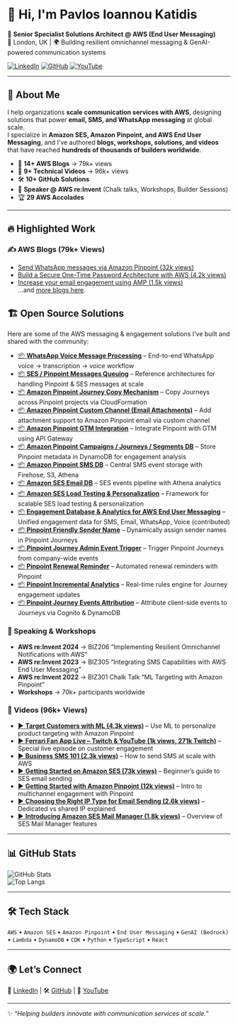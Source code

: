 # 👋 Hi, I'm Pavlos Ioannou Katidis

🚀 **Senior Specialist Solutions Architect @ AWS (End User Messaging)**  
📍 London, UK | 🌍 Building resilient omnichannel messaging & GenAI-powered communication systems  

[![LinkedIn](https://img.shields.io/badge/LinkedIn-Connect-blue?style=for-the-badge&logo=linkedin)](https://www.linkedin.com/in/pavlos-ioannou-katidis/) 
[![GitHub](https://img.shields.io/badge/GitHub-Follow-black?style=for-the-badge&logo=github)](https://github.com/Pioank) 
[![YouTube](https://img.shields.io/badge/YouTube-Watch-red?style=for-the-badge&logo=youtube)](https://www.youtube.com/results?search_query=amazon+ses+pinpoint+pavlos)

---

## 🌟 About Me

I help organizations **scale communication services with AWS**, designing solutions that power **email, SMS, and WhatsApp messaging** at global scale.  
I specialize in **Amazon SES, Amazon Pinpoint, and AWS End User Messaging**, and I’ve authored **blogs, workshops, solutions, and videos** that have reached **hundreds of thousands of builders worldwide**.  

- 📝 **14+ AWS Blogs** → 79k+ views  
- 🎥 **9+ Technical Videos** → 96k+ views  
- 🛠️ **10+ GitHub Solutions**  
- 🎤 **Speaker @ AWS re:Invent** (Chalk talks, Workshops, Builder Sessions)  
- 🏆 **29 AWS Accolades**  

---

## 🔥 Highlighted Work

### ✍️ AWS Blogs (79k+ Views)
- [Send WhatsApp messages via Amazon Pinpoint (32k views)](https://aws.amazon.com/blogs/messaging-and-targeting/send-whatsapp-messages-via-amazon-pinpoint/)  
- [Build a Secure One-Time Password Architecture with AWS (4.2k views)](https://aws.amazon.com/blogs/messaging-and-targeting/build-a-secure-one-time-password-architecture-with-aws/)  
- [Increase your email engagement using AMP (1.5k views)](https://aws.amazon.com/blogs/messaging-and-targeting/increase-your-email-engagement-using-amp/)  
…and [more blogs here](https://aws.amazon.com/blogs/messaging-and-targeting/author/pavlosik/).

## 🏗️ Open Source Solutions

Here are some of the AWS messaging & engagement solutions I’ve built and shared with the community:

- [📦 **WhatsApp Voice Message Processing**](https://github.com/Pioank/aws-eum-whatsapp-voice-to-voice-messaging) – End-to-end WhatsApp voice → transcription → voice workflow
- [📦 **SES / Pinpoint Messages Queuing**](https://github.com/Pioank/communication-developer-services-reference-architectures) – Reference architectures for handling Pinpoint & SES messages at scale
- [📦 **Amazon Pinpoint Journey Copy Mechanism**](https://github.com/Pioank/pinpoint-journey-copy-mechanism) – Copy Journeys across Pinpoint projects via CloudFormation
- [📦 **Amazon Pinpoint Custom Channel (Email Attachments)**](https://github.com/Pioank/pinpoint-custom-channel-email-attachments) – Add attachment support to Amazon Pinpoint email via custom channel
- [📦 **Amazon Pinpoint GTM Integration**](https://github.com/Pioank/pinpoint-gtm-connector) – Integrate Pinpoint with GTM using API Gateway
- [📦 **Amazon Pinpoint Campaigns / Journeys / Segments DB**](https://github.com/Pioank/pinpoint-resources-metadata-db) – Store Pinpoint metadata in DynamoDB for engagement analysis
- [📦 **Amazon Pinpoint SMS DB**](https://github.com/Pioank/aws-eum-sms-db) – Central SMS event storage with Firehose, S3, Athena
- [📦 **Amazon SES Email DB**](https://github.com/Pioank/ses-event-db) – SES events pipeline with Athena analytics
- [📦 **Amazon SES Load Testing & Personalization**](https://github.com/Pioank/load-testing-sample-amazon-ses) – Framework for scalable SES load testing & personalization
- [📦 **Engagement Database & Analytics for AWS End User Messaging**](https://github.com/Pioank/Engagement-Database-And-Analytics-Sample-For-End-User-Messaging-And-SES) – Unified engagement data for SMS, Email, WhatsApp, Voice (contributed)
- [📦 **Pinpoint Friendly Sender Name**](https://github.com/Pioank/pinpoint-friendly-sender-name) – Dynamically assign sender names in Pinpoint Journeys
- [📦 **Pinpoint Journey Admin Event Trigger**](https://github.com/Pioank/pinpoint-journeys-adminevent-trigger) – Trigger Pinpoint Journeys from company-wide events
- [📦 **Pinpoint Renewal Reminder**](https://github.com/Pioank/pinpoint-renewal-reminder) – Automated renewal reminders with Pinpoint
- [📦 **Pinpoint Incremental Analytics**](https://github.com/Pioank/pinpoint-incremental-analytics) – Real-time rules engine for Journey engagement updates
- [📦 **Pinpoint Journey Events Attribution**](https://github.com/Pioank/pinpoint-journey-events-attribution) – Attribute client-side events to Journeys via Cognito & DynamoDB

### 🎤 Speaking & Workshops
- **AWS re:Invent 2024** → BIZ206 “Implementing Resilient Omnichannel Notifications with AWS”  
- **AWS re:Invent 2023** → BIZ305 “Integrating SMS Capabilities with AWS End User Messaging”  
- **AWS re:Invent 2022** → BIZ301 Chalk Talk “ML Targeting with Amazon Pinpoint”  
- **Workshops** → 70k+ participants worldwide  

### 🎥 Videos (96k+ Views)

- [▶️ **Target Customers with ML (4.3k views)**](https://www.youtube.com/watch?v=Fy9_Narfpf0&t=9s) – Use ML to personalize product targeting with Amazon Pinpoint  
- [▶️ **Ferrari Fan App Live – Twitch & YouTube (1k views, 271k Twitch)**](https://www.youtube.com/watch?v=-YP_cdKK6ME) – Special live episode on customer engagement  
- [▶️ **Business SMS 101 (2.3k views)**](https://www.youtube.com/watch?v=SB_HI2-G5r4) – How to send SMS at scale with AWS  
- [▶️ **Getting Started on Amazon SES (73k views)**](https://www.youtube.com/watch?v=-zs0-bKvkTo) – Beginner’s guide to SES email sending  
- [▶️ **Getting Started with Amazon Pinpoint (12k views)**](https://www.youtube.com/watch?v=Mj-L6ziiBsw) – Intro to multichannel engagement with Pinpoint  
- [▶️ **Choosing the Right IP Type for Email Sending (2.6k views)**](https://www.youtube.com/watch?v=4pHhz6YL45I) – Dedicated vs shared IP explained  
- [▶️ **Introducing Amazon SES Mail Manager (1.8k views)**](https://www.youtube.com/watch?v=WWNMk08fhN8) – Overview of SES Mail Manager features  


---

## 📊 GitHub Stats

![GitHub Stats](https://github-readme-stats.vercel.app/api?username=Pioank&show_icons=true&theme=tokyonight)  
![Top Langs](https://github-readme-stats.vercel.app/api/top-langs/?username=Pioank&layout=compact&theme=tokyonight)

---

## 🛠️ Tech Stack

`AWS` • `Amazon SES` • `Amazon Pinpoint` • `End User Messaging` • `GenAI (Bedrock)` • `Lambda` • `DynamoDB` • `CDK` • `Python` • `TypeScript` • `React`

---

## 🌍 Let’s Connect
💼 [LinkedIn](https://www.linkedin.com/in/pavlos-ioannou-katidis/) | 🛠️ [GitHub](https://github.com/Pioank) | 🎥 [YouTube](https://www.youtube.com/results?search_query=amazon+ses+pinpoint+pavlos)

---
✨ _“Helping builders innovate with communication services at scale.”_
